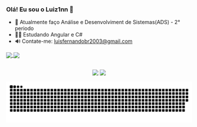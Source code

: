 ### Olá! Eu sou o Luiz1nn  🤪

- 🏫 Atualmente faço Análise e Desenvolviment de Sistemas(ADS) - 2° periodo
- 👨‍🎓 Estudando Angular e C#
- 🔊  Contate-me: luisfernandobr2003@gmail.com

<div>
  
  <a href="https://github.com/Luiz1nn">
  <img width="400em" align="center" src="https://github-readme-stats.vercel.app/api?username=Luiz1nn&show_icons=true&theme=dark&include_all_commits=true&count_private=true"/>
  <img width="400em" align="center" src="https://github-readme-stats.vercel.app/api/top-langs/?username=Luiz1nn&&layout=compact&hide=shell&theme=dark"/>
    
</div>
 <br>
<div  align="center">
  
  <a href="https://www.instagram.com/eoluizinn_rs?utm_medium=copy_link" target="_blank"><img src="https://img.shields.io/badge/-Instagram-%23E4405F?style=for-the-badge&logo=instagram&logoColor=white" target="_blank"></a>
  <a href="https://www.linkedin.com/in/luis-fernando-s-088b7011b" target="_blank"><img src="https://img.shields.io/badge/-LinkedIn-%230077B5?style=for-the-badge&logo=linkedin&logoColor=white" target="_blank"></a> 
 
  ![Snake animation](https://github.com/Luiz1nn/Luiz1nn/blob/output/github-contribution-grid-snake.svg)
 
</div>
